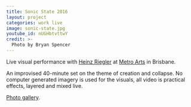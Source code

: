```yaml
---
title: Sonic State 2016
layout: project
categories: work live
image: sonic-state.jpg
youtube_id: nUGHbtvttwY
credit: >-
  Photo by Bryan Spencer
---
```


Live visual performance with [Heinz Riegler][hr]
at [Metro Arts][metro] in Brisbane.

An improvised 40-minute set on the theme of creation and collapse. No computer
generated imagery is used for the visuals, all video is practical effects,
layered and mixed live.

[Photo gallery](http://photos.paulwrankin.com/sonic_state_2016/).

[hr]: http://heinzriegler.com
[metro]: https://www.metroarts.com.au/events/sonic-state/

